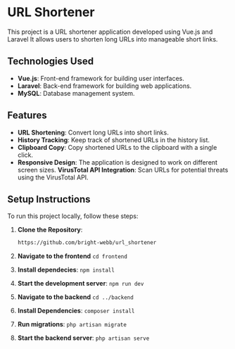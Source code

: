 # URL Shortener

This project is a URL shortener application developed using Vue.js and Laravel It allows users to shorten long URLs into manageable short links.


## Technologies Used

- **Vue.js**: Front-end framework for building user interfaces.
- **Laravel**: Back-end framework for building web applications.
- **MySQL**: Database management system.

## Features

- **URL Shortening**: Convert long URLs into short links.
- **History Tracking**: Keep track of shortened URLs in the history list.
- **Clipboard Copy**: Copy shortened URLs to the clipboard with a single click.
- **Responsive Design**: The application is designed to work  on different screen sizes.
**VirusTotal API Integration**: Scan URLs for potential threats using the VirusTotal API.

## Setup Instructions


To run this project locally, follow these steps:

1. **Clone the Repository**:
   ```bash
   https://github.com/bright-webb/url_shortener

2. **Navigate to the frontend**
    `cd frontend`
    
3. **Install dependecies**:
    `npm install`
    
4. **Start the development server**:
    `npm run dev`
    
5. **Navigate to the backend**
    `cd ../backend`
    
6. **Install Dependencies**:
    `composer install`
    
7. **Run migrations**:
    `php artisan migrate`

8. **Start the backend server**:
    `php artisan serve`

